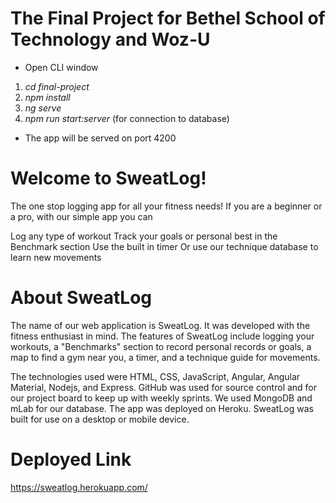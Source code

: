 # The Final Project for Bethel School of Technology and Woz-U

* Open CLI window
1. *cd final-project*
2. *npm install* 
3. *ng serve*
4. *npm run start:server* (for connection to database)
* The app will be served on port 4200

# Welcome to SweatLog!
The one stop logging app for all your fitness needs! If you are a beginner or a pro, with our simple app you can

Log any type of workout
Track your goals or personal best in the Benchmark section
Use the built in timer
Or use our technique database to learn new movements

# About SweatLog

The name of our web application is SweatLog. It was developed with the fitness enthusiast in mind. The features of SweatLog include logging your workouts, a "Benchmarks" section to record personal records or goals, a map to find a gym near you, a timer, and a technique guide for movements.

The technologies used were HTML, CSS, JavaScript, Angular, Angular Material, Nodejs, and Express. GitHub was used for source control and for our project board to keep up with weekly sprints. We used MongoDB and mLab for our database. The app was deployed on Heroku. SweatLog was built for use on a desktop or mobile device.

# Deployed Link
https://sweatlog.herokuapp.com/
